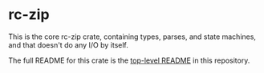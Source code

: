 # rc-zip

This is the core rc-zip crate, containing types, parses, and state machines,
and that doesn't do any I/O by itself.

The full README for this crate is the [top-level README](../README.md) in this
repository.
